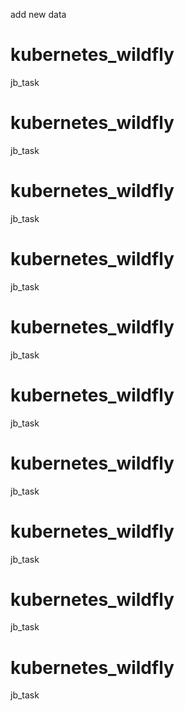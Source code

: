 add new data
# kubernetes_wildfly
jb_task
# kubernetes_wildfly
jb_task
# kubernetes_wildfly
jb_task
# kubernetes_wildfly
jb_task
# kubernetes_wildfly
jb_task
# kubernetes_wildfly
jb_task
# kubernetes_wildfly
jb_task
# kubernetes_wildfly
jb_task
# kubernetes_wildfly
jb_task
# kubernetes_wildfly
jb_task

